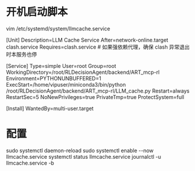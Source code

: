 # 开机启动脚本
vim /etc/systemd/system/llmcache.service

[Unit]
Description=LLM Cache Service
After=network-online.target clash.service
Requires=clash.service    # 如果强依赖代理，确保 clash 异常退出时本服务也停

[Service]
Type=simple
User=root
Group=root
WorkingDirectory=/root/RLDecisionAgent/backend/ART_mcp-rl
Environment=PYTHONUNBUFFERED=1
ExecStart=/home/vipuser/miniconda3/bin/python /root/RLDecisionAgent/backend/ART_mcp-rl/LLM_cache.py
Restart=always
RestartSec=5
NoNewPrivileges=true
PrivateTmp=true
ProtectSystem=full

[Install]
WantedBy=multi-user.target

# 配置
sudo systemctl daemon-reload
sudo systemctl enable --now llmcache.service
systemctl status llmcache.service
journalctl -u llmcache.service -b